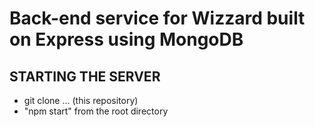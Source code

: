 # Back-end service for Wizzard built on Express using MongoDB

STARTING THE SERVER
-------------------

* git clone ... (this repository)
* "npm start" from the root directory